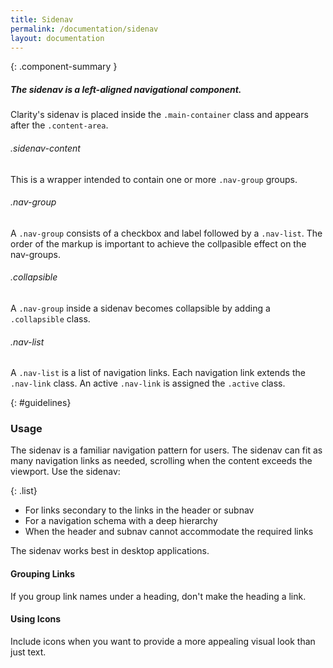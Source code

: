 ```yaml
---
title: Sidenav
permalink: /documentation/sidenav
layout: documentation
---
```


{: .component-summary }
##### The sidenav is a left-aligned navigational component.

Clarity's sidenav is placed inside the <code class="clr-code">.main-container</code> class and appears after the <code class="clr-code">.content-area</code>.


###### .sidenav-content

This is a wrapper intended to contain one or more <code class="clr-code">.nav-group</code> groups.

###### .nav-group

A <code class="clr-code">.nav-group</code> consists of a checkbox and label followed by a <code class="clr-code">.nav-list</code>. The order of the markup is important to achieve the collpasible effect on the nav-groups.

###### .collapsible

A <code class="clr-code">.nav-group</code> inside a sidenav becomes collapsible by adding a <code class="clr-code">.collapsible</code> class.

###### .nav-list

A <code class="clr-code">.nav-list</code> is a list of navigation links. Each navigation link extends the <code class="clr-code">.nav-link</code> class. An active <code class="clr-code">.nav-link</code> is assigned the <code class="clr-code">.active</code> class.

<clr-nav-demo-sidenav></clr-nav-demo-sidenav>

{: #guidelines}
### Usage
The sidenav is a familiar navigation pattern for users.  The sidenav can fit as many navigation links as needed, scrolling when the content exceeds the viewport.  Use the sidenav:

{: .list}
- For links secondary to the links in the header or subnav
- For a navigation schema with a deep hierarchy
- When the header and subnav cannot accommodate the required links

The sidenav works best in desktop applications.  

#### Grouping Links
If you group link names under a heading, don't make the heading a link.

#### Using Icons
Include icons when you want to provide a more appealing visual look than just text.
